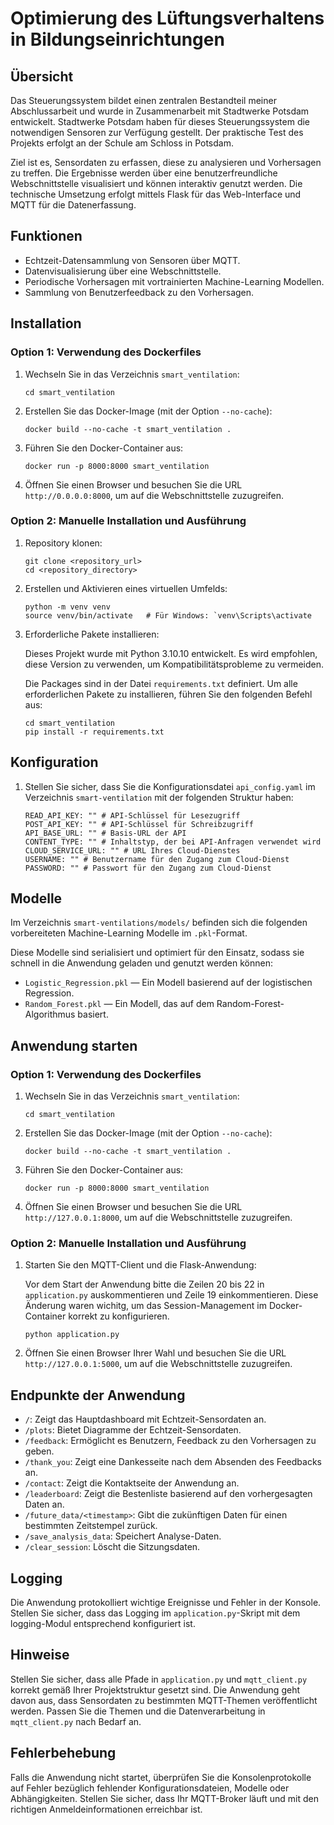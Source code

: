 # Optimierung des Lüftungsverhaltens in Bildungseinrichtungen

## Übersicht

Das Steuerungssystem bildet einen zentralen Bestandteil meiner Abschlussarbeit und wurde in Zusammenarbeit mit Stadtwerke Potsdam entwickelt. Stadtwerke Potsdam haben für dieses Steuerungssystem die notwendigen Sensoren zur Verfügung gestellt. Der praktische Test des Projekts erfolgt an der Schule am Schloss in Potsdam.

Ziel ist es, Sensordaten zu erfassen, diese zu analysieren und Vorhersagen zu treffen. Die Ergebnisse werden über eine benutzerfreundliche Webschnittstelle visualisiert und können interaktiv genutzt werden. Die technische Umsetzung erfolgt mittels Flask für das Web-Interface und MQTT für die Datenerfassung.

## Funktionen

- Echtzeit-Datensammlung von Sensoren über MQTT.
- Datenvisualisierung über eine Webschnittstelle.
- Periodische Vorhersagen mit vortrainierten Machine-Learning Modellen.
- Sammlung von Benutzerfeedback zu den Vorhersagen.

## Installation

### Option 1: Verwendung des Dockerfiles

1. Wechseln Sie in das Verzeichnis `smart_ventilation`:

    ```
    cd smart_ventilation
    ```

2. Erstellen Sie das Docker-Image (mit der Option `--no-cache`):

    ```
    docker build --no-cache -t smart_ventilation .
    ```

3. Führen Sie den Docker-Container aus:

    ```
    docker run -p 8000:8000 smart_ventilation
    ```

4. Öffnen Sie einen Browser und besuchen Sie die URL `http://0.0.0.0:8000`, um auf die Webschnittstelle zuzugreifen.

### Option 2: Manuelle Installation und Ausführung

1. Repository klonen:

    ```
    git clone <repository_url>
    cd <repository_directory>
    ```

2. Erstellen und Aktivieren eines virtuellen Umfelds:

    ```
    python -m venv venv
    source venv/bin/activate   # Für Windows: `venv\Scripts\activate
    ```

3. Erforderliche Pakete installieren:

    Dieses Projekt wurde mit Python 3.10.10 entwickelt. Es wird empfohlen, 
    diese Version zu verwenden, um Kompatibilitätsprobleme zu vermeiden.

    Die Packages sind in der Datei `requirements.txt` definiert. 
    Um alle erforderlichen Pakete zu installieren, führen Sie den folgenden Befehl aus:

    ```
    cd smart_ventilation
    pip install -r requirements.txt
    ```

## Konfiguration

1. Stellen Sie sicher, dass Sie die Konfigurationsdatei `api_config.yaml` im Verzeichnis `smart-ventilation` mit der folgenden Struktur haben:

    ```
    READ_API_KEY: "" # API-Schlüssel für Lesezugriff
    POST_API_KEY: "" # API-Schlüssel für Schreibzugriff
    API_BASE_URL: "" # Basis-URL der API
    CONTENT_TYPE: "" # Inhaltstyp, der bei API-Anfragen verwendet wird
    CLOUD_SERVICE_URL: "" # URL Ihres Cloud-Dienstes
    USERNAME: "" # Benutzername für den Zugang zum Cloud-Dienst
    PASSWORD: "" # Passwort für den Zugang zum Cloud-Dienst
    ```

## Modelle

Im Verzeichnis `smart-ventilations/models/` befinden sich die folgenden vorbereiteten Machine-Learning Modelle im `.pkl`-Format. 

Diese Modelle sind serialisiert und optimiert für den Einsatz, sodass sie schnell in die Anwendung geladen und genutzt werden können:

- `Logistic_Regression.pkl` — Ein Modell basierend auf der logistischen Regression.
- `Random_Forest.pkl` — Ein Modell, das auf dem Random-Forest-Algorithmus basiert.

## Anwendung starten

### Option 1: Verwendung des Dockerfiles

1. Wechseln Sie in das Verzeichnis `smart_ventilation`:

    ```
    cd smart_ventilation
    ```

2. Erstellen Sie das Docker-Image (mit der Option `--no-cache`):

    ```
    docker build --no-cache -t smart_ventilation .
    ```

3. Führen Sie den Docker-Container aus:

    ```
    docker run -p 8000:8000 smart_ventilation
    ```

4. Öffnen Sie einen Browser und besuchen Sie die URL `http://127.0.0.1:8000`, um auf die Webschnittstelle zuzugreifen.

### Option 2: Manuelle Installation und Ausführung

1. Starten Sie den MQTT-Client und die Flask-Anwendung:

    Vor dem Start der Anwendung bitte die Zeilen 20 bis 22 in `application.py` auskommentieren und Zeile 19 einkommentieren. Diese Änderung waren wichitg, um das Session-Management im Docker-Container korrekt zu konfigurieren.

    ```
    python application.py
    ```

2. Öffnen Sie einen Browser Ihrer Wahl und besuchen Sie die URL `http://127.0.0.1:5000`, um auf die Webschnittstelle zuzugreifen.

## Endpunkte der Anwendung

- `/`: Zeigt das Hauptdashboard mit Echtzeit-Sensordaten an.
- `/plots`: Bietet Diagramme der Echtzeit-Sensordaten.
- `/feedback`: Ermöglicht es Benutzern, Feedback zu den Vorhersagen zu geben.
- `/thank_you`: Zeigt eine Dankesseite nach dem Absenden des Feedbacks an.
- `/contact`: Zeigt die Kontaktseite der Anwendung an.
- `/leaderboard`: Zeigt die Bestenliste basierend auf den vorhergesagten Daten an.
- `/future_data/<timestamp>`: Gibt die zukünftigen Daten für einen bestimmten Zeitstempel zurück.
- `/save_analysis_data`: Speichert Analyse-Daten.
- `/clear_session`: Löscht die Sitzungsdaten.

## Logging

Die Anwendung protokolliert wichtige Ereignisse und Fehler in der Konsole. 
Stellen Sie sicher, dass das Logging im `application.py`-Skript mit dem logging-Modul entsprechend konfiguriert ist.

## Hinweise

Stellen Sie sicher, dass alle Pfade in `application.py` und `mqtt_client.py` korrekt gemäß Ihrer Projektstruktur gesetzt sind. 
Die Anwendung geht davon aus, dass Sensordaten zu bestimmten MQTT-Themen veröffentlicht werden. 
Passen Sie die Themen und die Datenverarbeitung in `mqtt_client.py` nach Bedarf an.

## Fehlerbehebung

Falls die Anwendung nicht startet, überprüfen Sie die Konsolenprotokolle auf Fehler bezüglich fehlender Konfigurationsdateien, Modelle oder Abhängigkeiten. 
Stellen Sie sicher, dass Ihr MQTT-Broker läuft und mit den richtigen Anmeldeinformationen erreichbar ist.
